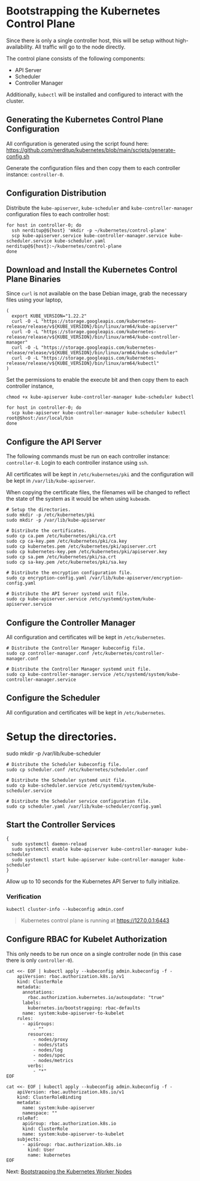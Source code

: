 # Bootstrapping the Kubernetes Control Plane

Since there is only a single controller host, this will be setup without high-availability. All traffic will go to the node directly.

The control plane consists of the following components:
- API Server
- Scheduler
- Controller Manager

Additionally, `kubectl` will be installed and configured to interact with the cluster.

## Generating the Kubernetes Control Plane Configuration

All configuration is generated using the script found here: 
https://github.com/nerditup/kubernetes/blob/main/scripts/generate-config.sh

Generate the configuration files and then copy them to each controller instance: `controller-0`. 

## Configuration Distribution

Distribute the `kube-apiserver`, `kube-scheduler` and `kube-controller-manager` configuration files to each controller host:

```
for host in controller-0; do
  ssh nerditup@${host} 'mkdir -p ~/kubernetes/control-plane'
  scp kube-apiserver.service kube-controller-manager.service kube-scheduler.service kube-scheduler.yaml nerditup@${host}:~/kubernetes/control-plane
done
```

## Download and Install the Kubernetes Control Plane Binaries

Since `curl` is not available on the base Debian image, grab the necessary files using your laptop,

```
(
  export KUBE_VERSION="1.22.2"
  curl -O -L "https://storage.googleapis.com/kubernetes-release/release/v${KUBE_VERSION}/bin/linux/arm64/kube-apiserver"
  curl -O -L "https://storage.googleapis.com/kubernetes-release/release/v${KUBE_VERSION}/bin/linux/arm64/kube-controller-manager"
  curl -O -L "https://storage.googleapis.com/kubernetes-release/release/v${KUBE_VERSION}/bin/linux/arm64/kube-scheduler"
  curl -O -L "https://storage.googleapis.com/kubernetes-release/release/v${KUBE_VERSION}/bin/linux/arm64/kubectl"
)
```

Set the permissions to enable the execute bit and then copy them to each controller instance,

```
chmod +x kube-apiserver kube-controller-manager kube-scheduler kubectl

for host in controller-0; do
  scp kube-apiserver kube-controller-manager kube-scheduler kubectl root@$host:/usr/local/bin
done
```

## Configure the API Server

The following commands must be run on each controller instance: `controller-0`. Login to each controller instance using `ssh`.

All certificates will be kept in `/etc/kubernetes/pki` and the configuration will be kept in `/var/lib/kube-apiserver`.

When copying the certificate files, the filenames will be changed to reflect the state of the system as it would be when using `kubeadm`.

```
# Setup the directories.
sudo mkdir -p /etc/kubernetes/pki
sudo mkdir -p /var/lib/kube-apiserver

# Distribute the certificates.
sudo cp ca.pem /etc/kubernetes/pki/ca.crt
sudo cp ca-key.pem /etc/kubernetes/pki/ca.key
sudo cp kubernetes.pem /etc/kubernetes/pki/apiserver.crt
sudo cp kubernetes-key.pem /etc/kubernetes/pki/apiserver.key
sudo cp sa.pem /etc/kubernetes/pki/sa.crt
sudo cp sa-key.pem /etc/kubernetes/pki/sa.key
```

```
# Distribute the encryption configuration file.
sudo cp encryption-config.yaml /var/lib/kube-apiserver/encryption-config.yaml
```

```
# Distribute the API Server systemd unit file.
sudo cp kube-apiserver.service /etc/systemd/system/kube-apiserver.service
```

## Configure the Controller Manager

All configuration and certificates will be kept in `/etc/kubernetes`.

```
# Distribute the Controller Manager kubeconfig file.
sudo cp controller-manager.conf /etc/kubernetes/controller-manager.conf
```

```
# Distribute the Controller Manager systemd unit file.
sudo cp kube-controller-manager.service /etc/systemd/system/kube-controller-manager.service
```

## Configure the Scheduler

All configuration and certificates will be kept in `/etc/kubernetes`.

# Setup the directories.
sudo mkdir -p /var/lib/kube-scheduler

```
# Distribute the Scheduler kubeconfig file.
sudo cp scheduler.conf /etc/kubernetes/scheduler.conf
```

```
# Distribute the Scheduler systemd unit file.
sudo cp kube-scheduler.service /etc/systemd/system/kube-scheduler.service
```

```
# Distribute the Scheduler service configuration file.
sudo cp scheduler.yaml /var/lib/kube-scheduler/config.yaml
```

## Start the Controller Services

```
{
  sudo systemctl daemon-reload
  sudo systemctl enable kube-apiserver kube-controller-manager kube-scheduler
  sudo systemctl start kube-apiserver kube-controller-manager kube-scheduler
}
```

Allow up to 10 seconds for the Kubernetes API Server to fully initialize.

### Verification

```
kubectl cluster-info --kubeconfig admin.conf
```

> Kubernetes control plane is running at https://127.0.0.1:6443


## Configure RBAC for Kubelet Authorization

This only needs to be run once on a single controller node (in this case there is only `controller-0`).

```
cat <<- EOF | kubectl apply --kubeconfig admin.kubeconfig -f -
	apiVersion: rbac.authorization.k8s.io/v1
	kind: ClusterRole
	metadata:
	  annotations:
	    rbac.authorization.kubernetes.io/autoupdate: "true"
	  labels:
	    kubernetes.io/bootstrapping: rbac-defaults
	  name: system:kube-apiserver-to-kubelet
	rules:
	  - apiGroups:
	      - ""
	    resources:
	      - nodes/proxy
	      - nodes/stats
	      - nodes/log
	      - nodes/spec
	      - nodes/metrics
	    verbs:
	      - "*"
EOF
```

```
cat <<- EOF | kubectl apply --kubeconfig admin.kubeconfig -f -
	apiVersion: rbac.authorization.k8s.io/v1
	kind: ClusterRoleBinding
	metadata:
	  name: system:kube-apiserver
	  namespace: ""
	roleRef:
	  apiGroup: rbac.authorization.k8s.io
	  kind: ClusterRole
	  name: system:kube-apiserver-to-kubelet
	subjects:
	  - apiGroup: rbac.authorization.k8s.io
	    kind: User
	    name: kubernetes
EOF
```

Next: [Bootstrapping the Kubernetes Worker Nodes](09-bootstrapping-kubernetes-workers.md)
